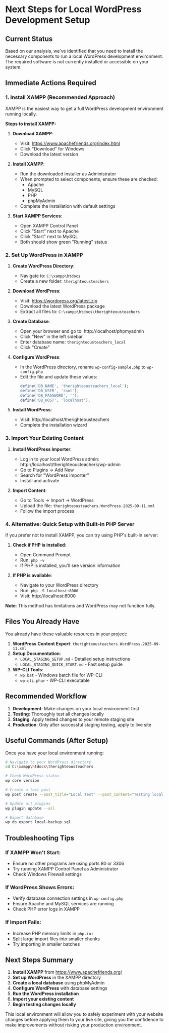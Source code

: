 # Next Steps for Local WordPress Development Setup

## Current Status

Based on our analysis, we've identified that you need to install the necessary components to run a local WordPress development environment. The required software is not currently installed or accessible on your system.

## Immediate Actions Required

### 1. Install XAMPP (Recommended Approach)

XAMPP is the easiest way to get a full WordPress development environment running locally.

**Steps to install XAMPP:**

1. **Download XAMPP**:
   - Visit: https://www.apachefriends.org/index.html
   - Click "Download" for Windows
   - Download the latest version

2. **Install XAMPP**:
   - Run the downloaded installer as Administrator
   - When prompted to select components, ensure these are checked:
     - Apache
     - MySQL
     - PHP
     - phpMyAdmin
   - Complete the installation with default settings

3. **Start XAMPP Services**:
   - Open XAMPP Control Panel
   - Click "Start" next to Apache
   - Click "Start" next to MySQL
   - Both should show green "Running" status

### 2. Set Up WordPress in XAMPP

1. **Create WordPress Directory**:
   - Navigate to: `C:\xampp\htdocs`
   - Create a new folder: `therighteousteachers`

2. **Download WordPress**:
   - Visit: https://wordpress.org/latest.zip
   - Download the latest WordPress package
   - Extract all files to: `C:\xampp\htdocs\therighteousteachers`

3. **Create Database**:
   - Open your browser and go to: http://localhost/phpmyadmin
   - Click "New" in the left sidebar
   - Enter database name: `therighteousteachers_local`
   - Click "Create"

4. **Configure WordPress**:
   - In the WordPress directory, rename `wp-config-sample.php` to `wp-config.php`
   - Edit the file and update these values:
     ```php
     define('DB_NAME', 'therighteousteachers_local');
     define('DB_USER', 'root');
     define('DB_PASSWORD', '');
     define('DB_HOST', 'localhost');
     ```

5. **Install WordPress**:
   - Visit: http://localhost/therighteousteachers
   - Complete the installation wizard

### 3. Import Your Existing Content

1. **Install WordPress Importer**:
   - Log in to your local WordPress admin: http://localhost/therighteousteachers/wp-admin
   - Go to Plugins → Add New
   - Search for "WordPress Importer"
   - Install and activate

2. **Import Content**:
   - Go to Tools → Import → WordPress
   - Upload the file: `therighteousteachers.WordPress.2025-09-11.xml`
   - Follow the import process

### 4. Alternative: Quick Setup with Built-in PHP Server

If you prefer not to install XAMPP, you can try using PHP's built-in server:

1. **Check if PHP is installed**:
   - Open Command Prompt
   - Run: `php -v`
   - If PHP is installed, you'll see version information

2. **If PHP is available**:
   - Navigate to your WordPress directory
   - Run: `php -S localhost:8000`
   - Visit: http://localhost:8000

**Note**: This method has limitations and WordPress may not function fully.

## Files You Already Have

You already have these valuable resources in your project:

1. **WordPress Content Export**: `therighteousteachers.WordPress.2025-09-11.xml`
2. **Setup Documentation**: 
   - `LOCAL_STAGING_SETUP.md` - Detailed setup instructions
   - `LOCAL_STAGING_QUICK_START.md` - Fast setup guide
3. **WP-CLI Tools**: 
   - `wp.bat` - Windows batch file for WP-CLI
   - `wp-cli.phar` - WP-CLI executable

## Recommended Workflow

1. **Development**: Make changes on your local environment first
2. **Testing**: Thoroughly test all changes locally
3. **Staging**: Apply tested changes to your remote staging site
4. **Production**: Only after successful staging testing, apply to live site

## Useful Commands (After Setup)

Once you have your local environment running:

```bash
# Navigate to your WordPress directory
cd C:\xampp\htdocs\therighteousteachers

# Check WordPress status
wp core version

# Create a test post
wp post create --post_title="Local Test" --post_content="Testing local environment"

# Update all plugins
wp plugin update --all

# Export database
wp db export local-backup.sql
```

## Troubleshooting Tips

### If XAMPP Won't Start:
- Ensure no other programs are using ports 80 or 3306
- Try running XAMPP Control Panel as Administrator
- Check Windows Firewall settings

### If WordPress Shows Errors:
- Verify database connection settings in `wp-config.php`
- Ensure Apache and MySQL services are running
- Check PHP error logs in XAMPP

### If Import Fails:
- Increase PHP memory limits in `php.ini`
- Split large import files into smaller chunks
- Try importing in smaller batches

## Next Steps Summary

1. **Install XAMPP** from https://www.apachefriends.org/
2. **Set up WordPress** in the XAMPP directory
3. **Create a local database** using phpMyAdmin
4. **Configure WordPress** with database settings
5. **Run the WordPress installation**
6. **Import your existing content**
7. **Begin testing changes locally**

This local environment will allow you to safely experiment with your website changes before applying them to your live site, giving you the confidence to make improvements without risking your production environment.